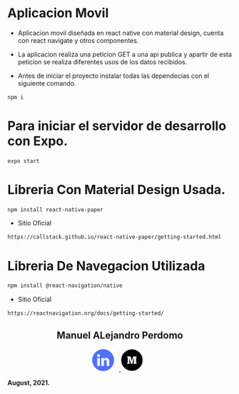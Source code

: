 ﻿# Aplicacion Movil 

- Aplicacion movil diseñada en react native con material design, cuenta con react navigate y otros componentes.

- La aplicacion realiza una peticion GET a una api publica y apartir de esta peticion se realiza diferentes usos de los datos recibidos.

- Antes de iniciar el proyecto instalar todas las dependecias con el siguiente comando.

```sh
npm i
```


# Para iniciar el servidor de desarrollo con Expo.
```sh
expo start
```

# Libreria Con Material Design Usada.

```sh
npm install react-native-paper
```

- Sitio Oficial 

```sh
https://callstack.github.io/react-native-paper/getting-started.html
```
# Libreria De Navegacion Utilizada

```sh
npm install @react-navigation/native
```

- Sitio Oficial

```sh
https://reactnavigation.org/docs/getting-started/
```

  <h2 align="center">Manuel ALejandro Perdomo</h2>
      <p align="center">
        <a href="https://www.linkedin.com/in/manuelperdomo-a0b60a175/" target="_blank">
            <img alt="linkedin_page" src="https://raw.githubusercontent.com/EckoJuan/Readme_template/master/images/linkedin.png" style="float: center; margin-right: 10px" height="50"  width="50">
        </a>
        <a href="https://lonperman.medium.com/" target="_blank">
            <img alt="medium_page" src="https://raw.githubusercontent.com/EckoJuan/Readme_template/master/images/medium.png" style="float: center; margin-right: 10px" height="50" width="50">
        </a>
</p>


__August, 2021.__

